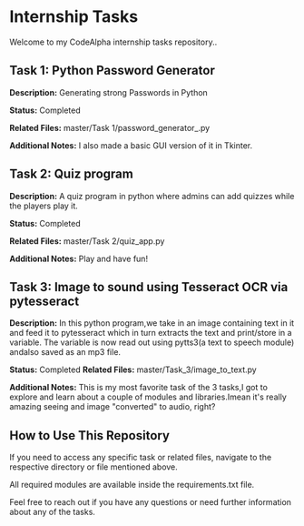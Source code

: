 # Internship Tasks

Welcome to my CodeAlpha internship tasks repository..

## Task 1: Python Password Generator

**Description:** Generating strong Passwords in Python

**Status:** Completed

**Related Files:** master/Task 1/password_generator_.py

**Additional Notes:** I also made a basic GUI version of it in Tkinter.

## Task 2: Quiz program

**Description:** A quiz program in python where admins can add quizzes while the players play it.

**Status:** Completed

**Related Files:** master/Task 2/quiz_app.py

**Additional Notes:** Play and have fun!

## Task 3: Image to sound using Tesseract OCR via pytesseract

**Description:** In this python program,we take in an image containing text in it and feed it to pytesseract which in turn extracts the text and print/store in a variable.
The variable is now read out using pytts3(a text to speech module) andalso saved as an mp3 file.

**Status:** Completed
**Related Files:** master/Task_3/image_to_text.py

**Additional Notes:** This is my most favorite task of the 3 tasks,I got to explore and learn about a couple of modules and libraries.Imean it's really amazing seeing and image "converted" to audio, right?


## How to Use This Repository

If you need to access any specific task or related files, navigate to the respective directory or file mentioned above.

All required modules are available inside the requirements.txt file.

Feel free to reach out if you have any questions or need further information about any of the tasks.


